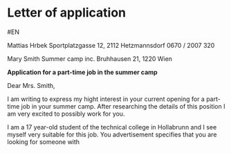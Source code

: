 # Letter of application
#EN 

Mattias Hrbek
Sportplatzgasse 12,
2112 Hetzmannsdorf
0670 / 2007 320

Mary Smith
Summer camp inc.
Bruhhausen 21, 1220 Wien



**Application for a part-time job in the summer camp**

Dear Mrs. Smith,

I am writing to express my hight interest in your current opening for a part-time job in your summer camp. After researching the details of this position I am very excited to possibly work for you.

I am a 17 year-old student of the technical college in Hollabrunn and I see myself very suitable for this job. You advertisement specifies that you are looking for someone with 
